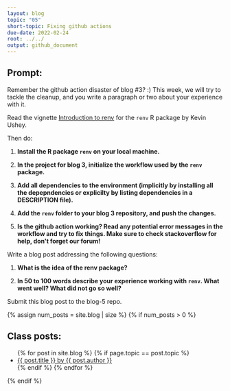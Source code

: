 ```yaml
---
layout: blog
topic: "05"
short-topic: Fixing github actions
due-date: 2022-02-24
root: ../../
output: github_document
---
```


## Prompt:

Remember the github action disaster of blog #3? :)
This week, we will try to tackle the cleanup, and you write a paragraph or two about your experience with it. 

Read the vignette [Introduction to renv](https://rstudio.github.io/renv/articles/renv.html) for the `renv` R package by Kevin Ushey.

Then do:

1. **Install the R package `renv` on your local machine.**

2. **In the project for blog 3, initialize the workflow used by the `renv` package.**

3. **Add all dependencies to the environment (implicitly by installing all the depepndencies or explicilty by listing dependencies in a DESCRIPTION file).**

4. **Add the `renv` folder to your blog 3 repository, and push the changes.**

5. **Is the github action working? Read any potential error messages in the workflow and try to fix things. Make sure to check stackoverflow for help, don't forget our forum!**


Write a blog post addressing the following questions: 

1. **What is the idea of the renv package?**

2. **In 50 to 100 words describe your experience working with `renv`. What went well? What did not go so well?**
 

Submit this blog post to the blog-5 repo. 


{% assign num_posts = site.blog | size %}
{% if num_posts > 0 %}
## Class posts:

<ul>
{% for post in site.blog %}
  {% if page.topic == post.topic %}
  <li><a href="{{ post.url }}">{{ post.title }} by {{ post.author }}</a></li>
  {% endif %}
{% endfor %}
</ul>
{% endif %}

